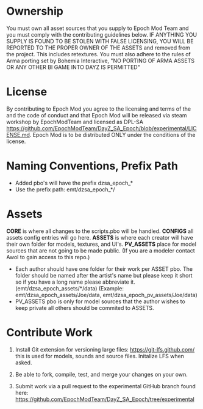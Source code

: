 Ownership
===
You must own all asset sources that you supply to Epoch Mod Team and you must comply with the contributing guidelines below. IF ANYTHING YOU SUPPLY IS FOUND TO BE STOLEN WITH FALSE LICENSING, YOU WILL BE REPORTED TO THE PROPER OWNER OF THE ASSETS and removed from the project. This includes retextures. You must also adhere to the rules of Arma porting set by Bohemia Interactive, "NO PORTING OF ARMA ASSETS OR ANY OTHER BI GAME INTO DAYZ IS PERMITTED"

License
===
By contributing to Epoch Mod you agree to the licensing and terms of the and the code of conduct and that Epoch Mod will be released via steam workshop by EpochModTeam and licensed as DPL-SA https://github.com/EpochModTeam/DayZ_SA_Epoch/blob/experimental/LICENSE.md. Epoch Mod is to be distributed ONLY under the conditions of the license.

Naming Conventions, Prefix Path
===
* Added pbo's will have the prefix dzsa_epoch_*
* Use the prefix path: emt/dzsa_epoch_*/

Assets
===
**CORE** is where all changes to the scripts.pbo will be handled.
**CONFIGS** all assets config entries will go here.
**ASSETS** is where each creator will have their own folder for models, textures, and UI's.
**PV_ASSETS** place for model sources that are not going to be made public. (If you are a modeler contact Awol to gain access to this repo.)

* Each author should have one folder for their work per ASSET pbo. The folder should be named after the artist's name but please keep it short so if you have a long name please abbreviate it. (emt/dzsa_epoch_assets/*/data) (Example: emt/dzsa_epoch_assets/Joe/data, emt/dzsa_epoch_pv_assets/Joe/data)
* PV_ASSETS pbo is only for model sources that the author wishes to keep private all others should be commited to ASSETS.

Contribute Work
=== 
1. Install Git extension for versioning large files: https://git-lfs.github.com/ this is used for models, sounds and source files. Initalize LFS when asked.

2. Be able to fork, compile, test, and merge your changes on your own. 

3. Submit work via a pull request to the experimental GitHub branch found here: https://github.com/EpochModTeam/DayZ_SA_Epoch/tree/experimental
